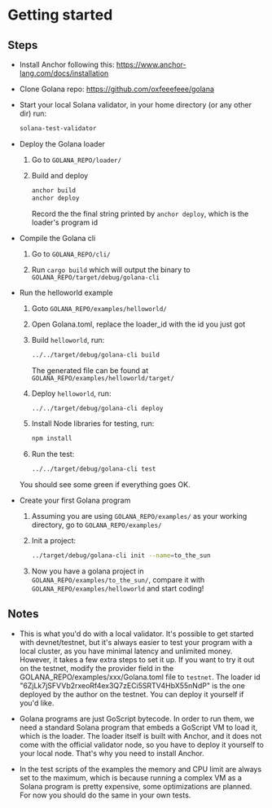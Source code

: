 # Getting started

## Steps

- Install Anchor following this: <https://www.anchor-lang.com/docs/installation>

- Clone Golana repo: <https://github.com/oxfeeefeee/golana>

- Start your local Solana validator, in your home directory (or any other dir) run:

    ```bash
    solana-test-validator
    ```

- Deploy the Golana loader

    1. Go to `GOLANA_REPO/loader/`

    2. Build and deploy

        ```bash
        anchor build
        anchor deploy
        ```

        Record the the final string printed by `anchor deploy`, which is the loader's program id

- Compile the Golana cli

    1. Go to `GOLANA_REPO/cli/`

    2. Run `cargo build` which will output the binary to `GOLANA_REPO/target/debug/golana-cli`

- Run the helloworld example

    1. Goto `GOLANA_REPO/examples/helloworld/`

    2. Open Golana.toml, replace the loader_id with the id you just got

    3. Build `helloworld`, run:

        ```bash
        ../../target/debug/golana-cli build
        ```

        The generated file can be found at `GOLANA_REPO/examples/helloworld/target/`

    4. Deploy `helloworld`, run:

        ```bash
        ../../target/debug/golana-cli deploy
        ```

    5. Install Node libraries for testing, run:

        ```bash
        npm install
        ```

    6. Run the test:

        ```bash
        ../../target/debug/golana-cli test
        ```

    You should see some green if everything goes OK.

- Create your first Golana program

    1. Assuming you are using `GOLANA_REPO/examples/` as your working directory, go to `GOLANA_REPO/examples/`

    2. Init a project:

        ```bash
        ../target/debug/golana-cli init --name=to_the_sun
        ```

    3. Now you have a golana project in `GOLANA_REPO/examples/to_the_sun/`, compare it with `GOLANA_REPO/examples/helloworld` and start coding!

## Notes

- This is what you'd do with a local validator. It's possible to get started with devnet/testnet, but it's always easier to test your program with a local cluster, as you have minimal latency and unlimited money. However, it takes a few extra steps to set it up. If you want to try it out on the testnet, modify the provider field in the GOLANA_REPO/examples/xxx/Golana.toml file to `testnet`. The loader id "6ZjLk7jSFVVb2rxeoRf4ex3Q7zECi5SRTV4HbX55nNdP" is the one deployed by the author on the testnet. You can deploy it yourself if you'd like.

- Golana programs are just GoScript bytecode. In order to run them, we need a standard Solana program that embeds a GoScript VM to load it, which is the loader. The loader itself is built with Anchor, and it does not come with the official validator node, so you have to deploy it yourself to your local node. That's why you need to install Anchor.

- In the test scripts of the examples the memory and CPU limit are always set to the maximum, which is because running a complex VM as a Solana program is pretty expensive, some optimizations are planned. For now you should do the same in your own tests.
